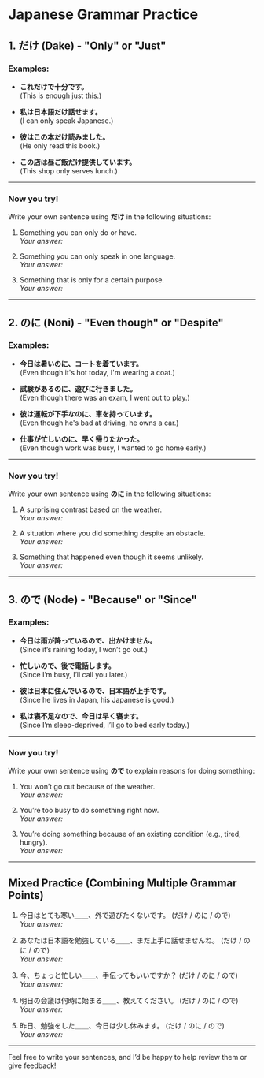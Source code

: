 # Japanese Grammar Practice

## 1. **だけ (Dake)** - "Only" or "Just"

### Examples:
- **これだけで十分です。**  
  (This is enough just this.)
  
- **私は日本語だけ話せます。**  
  (I can only speak Japanese.)
  
- **彼はこの本だけ読みました。**  
  (He only read this book.)
  
- **この店は昼ご飯だけ提供しています。**  
  (This shop only serves lunch.)

---

### Now you try!
Write your own sentence using **だけ** in the following situations:
1. Something you can only do or have.  
   _Your answer:_
   
2. Something you can only speak in one language.  
   _Your answer:_
   
3. Something that is only for a certain purpose.  
   _Your answer:_

---

## 2. **のに (Noni)** - "Even though" or "Despite"

### Examples:
- **今日は暑いのに、コートを着ています。**  
  (Even though it's hot today, I'm wearing a coat.)
  
- **試験があるのに、遊びに行きました。**  
  (Even though there was an exam, I went out to play.)
  
- **彼は運転が下手なのに、車を持っています。**  
  (Even though he's bad at driving, he owns a car.)
  
- **仕事が忙しいのに、早く帰りたかった。**  
  (Even though work was busy, I wanted to go home early.)

---

### Now you try!
Write your own sentence using **のに** in the following situations:
1. A surprising contrast based on the weather.  
   _Your answer:_
   
2. A situation where you did something despite an obstacle.  
   _Your answer:_
   
3. Something that happened even though it seems unlikely.  
   _Your answer:_

---

## 3. **ので (Node)** - "Because" or "Since"

### Examples:
- **今日は雨が降っているので、出かけません。**  
  (Since it’s raining today, I won’t go out.)
  
- **忙しいので、後で電話します。**  
  (Since I’m busy, I’ll call you later.)
  
- **彼は日本に住んでいるので、日本語が上手です。**  
  (Since he lives in Japan, his Japanese is good.)
  
- **私は寝不足なので、今日は早く寝ます。**  
  (Since I’m sleep-deprived, I’ll go to bed early today.)

---

### Now you try!
Write your own sentence using **ので** to explain reasons for doing something:
1. You won’t go out because of the weather.  
   _Your answer:_
   
2. You’re too busy to do something right now.  
   _Your answer:_
   
3. You’re doing something because of an existing condition (e.g., tired, hungry).  
   _Your answer:_

---



## Mixed Practice (Combining Multiple Grammar Points)

1. 今日はとても寒い＿＿、外で遊びたくないです。 (だけ / のに / ので)  
   _Your answer:_

2. あなたは日本語を勉強している＿＿、まだ上手に話せませんね。 (だけ / のに / ので)  
   _Your answer:_

3. 今、ちょっと忙しい＿＿、手伝ってもいいですか？ (だけ / のに / ので)  
   _Your answer:_

4. 明日の会議は何時に始まる＿＿、教えてください。 (だけ / のに / ので)  
   _Your answer:_

5. 昨日、勉強をした＿＿、今日は少し休みます。 (だけ / のに / ので)  
   _Your answer:_

---

Feel free to write your sentences, and I’d be happy to help review them or give feedback!
